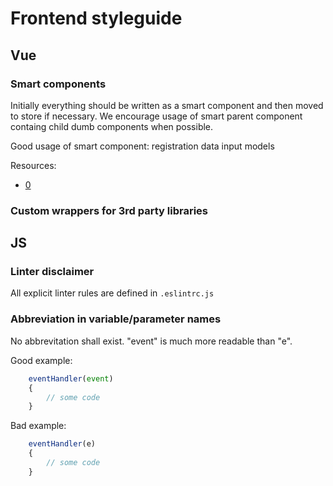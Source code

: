 # Frontend styleguide

## Vue

### Smart components

Initially everything should be written as a smart component and then moved to store if necessary. We encourage usage of smart parent component containg child dumb components when possible.

Good usage of smart component: registration data input models

Resources:
- [0](https://forum.vuejs.org/t/vuex-distinction-between-data-store-and-ui-state-store/6748/4)

### Custom wrappers for 3rd party libraries

## JS

### Linter disclaimer

All explicit linter rules are defined in ```.eslintrc.js```
<!-- explanation is in comments -->
<!-- contact us if you think they're dumb -->

### Abbreviation in variable/parameter names

No abbrevitation shall exist. "event" is much more readable than "e".

Good example:

```js
    eventHandler(event)
    {
        // some code
    }
```

Bad example:

```js
    eventHandler(e)
    {
        // some code
    }
```
